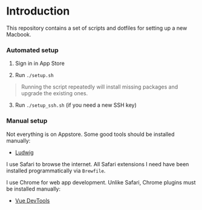 # Introduction

This repository contains a set of scripts and dotfiles for setting up a new Macbook.

### Automated setup

1. Sign in in App Store

2. Run `./setup.sh`

> Running the script repeatedly will install missing packages and upgrade the existing ones.

3. Run `./setup_ssh.sh` (if you need a new SSH key)

### Manual setup

Not everything is on Appstore. Some good tools should be installed manually:

- [Ludwig](https://ludwig.guru/)

I use Safari to browse the internet. All Safari extensions I need have been installed programmatically via `Brewfile`.

I use Chrome for web app development. Unlike Safari, Chrome plugins must be installed manually:

- [Vue DevTools](https://addons.mozilla.org/en-US/firefox/addon/vue-js-devtools/)
